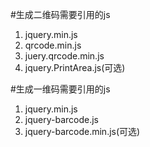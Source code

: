 #生成二维码需要引用的js
1. jquery.min.js
2. qrcode.min.js
3. juery.qrcode.min.js
4. jquery.PrintArea.js(可选)


#生成一维码需要引用的js
1. jquery.min.js
2. jquery-barcode.js
3. jquery-barcode.min.js(可选)
